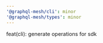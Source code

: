 ```yaml
---
'@graphql-mesh/cli': minor
'@graphql-mesh/types': minor
---
```


feat(cli): generate operations for sdk
